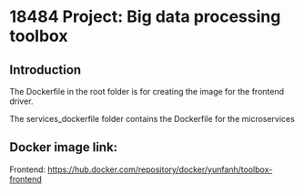 # 18484 Project: Big data processing toolbox

## Introduction

The Dockerfile in the root folder is for creating the image 
for the frontend driver.

The services_dockerfile folder contains the Dockerfile for
the microservices

## Docker image link:
Frontend: https://hub.docker.com/repository/docker/yunfanh/toolbox-frontend


